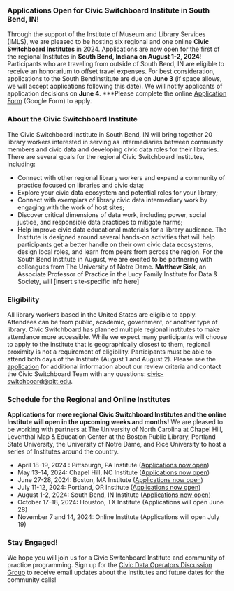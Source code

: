 ### Applications Open for Civic Switchboard Institute in South Bend, IN!
Through the support of the Institute of Museum and Library Services (IMLS), we are pleased to be hosting six regional and one online **Civic Switchboard Institutes** in 2024.
Applications are now open for the first of the regional Institutes in **South Bend, Indiana on August 1-2, 2024**! Participants who are traveling from outside of South Bend, IN are eligible to receive an honorarium to offset travel expenses.
For best consideration, applications to the South BendInstitute are due on **June 3** (if space allows, we will accept applications following this date). We will notify applicants of application decisions on **June 4**.
***Please complete the online [Application Form](https://docs.google.com/forms/d/e/1FAIpQLSdeqMuws_TrcgT2xSKGp2Ep3lg5-mHymiRbT2CLAQEM12ISkg/viewform?usp=sf_link) (Google Form) to apply.

### About the Civic Switchboard Institute
The Civic Switchboard Institute in South Bend, IN will bring together 20 library workers interested in serving as intermediaries between community members and civic data and developing civic data roles for their libraries.
There are several goals for the regional Civic Switchboard Institutes, including:
* Connect with other regional library workers and expand a community of practice focused on libraries and civic data;
* Explore your civic data ecosystem and potential roles for your library;
* Connect with exemplars of library civic data intermediary work by engaging with the work of host sites;
* Discover critical dimensions of data work, including power, social justice, and responsible data practices to mitigate harms;
* Help improve civic data educational materials for a library audience.
The Institute is designed around several hands-on activities that will help participants get a better handle on their own civic data ecosystems, design local roles, and learn from peers from across the region.
For the South Bend Institute in August, we are excited to be partnering with colleagues from The University of Notre Dame. **Matthew Sisk**, an Associate Professor of Practice in the Lucy Family Institute for Data & Society, will [insert site-specific info here] 

### Eligibility
All library workers based in the United States are eligible to apply. Attendees can be from public, academic, government, or another type of library. Civic Switchboard has planned multiple regional institutes to make attendance more accessible. While we expect many participants will choose to apply to the institute that is geographically closest to them, regional proximity is not a requirement of eligibility.
Participants must be able to attend both days of the Institute (August 1 and August 2).
Please see the [application](https://docs.google.com/forms/d/e/1FAIpQLSdeqMuws_TrcgT2xSKGp2Ep3lg5-mHymiRbT2CLAQEM12ISkg/viewform?usp=sf_link) for additional information about our review criteria and contact the Civic Switchboard Team with any questions: civic-switchboard@pitt.edu.

### Schedule for the Regional and Online Institutes
**Applications for more regional Civic Switchboard Institutes and the online Institute will open in the upcoming weeks and months!**
We are pleased to be working with partners at The University of North Carolina at Chapel Hill, Leventhal Map & Education Center at the Boston Public Library, Portland State University, the University of Notre Dame, and Rice University to host a series of Institutes around the country.
* April 18-19, 2024 : Pittsburgh, PA Institute ([Applications now open](https://docs.google.com/forms/d/e/1FAIpQLScnwNbey3VlmDFImyMKJG0wuej8df9nW_2UWlpj7uqfG_HyVw/viewform))
* May 13-14, 2024: Chapel Hill, NC Institute ([Applications now open](https://docs.google.com/forms/d/e/1FAIpQLSeP6aA3nFt6uCWAx8kPxxGBSc8r8YPRhvIp5_z2SUNlBvAiYA/viewform))
* June 27-28, 2024: Boston, MA Institute ([Applications now open](https://docs.google.com/forms/d/e/1FAIpQLSct35PAV6t2-0FHdGWXNMTJY9BpU4D0dmjJFFvMrFPJcqwmWg/viewform))
* July 11-12, 2024: Portland, OR Institute ([Applications now open](https://docs.google.com/forms/d/e/1FAIpQLSeS726UjV2zE9b1yVrs_JrIuCGCsVF0ywqkdWI7eRTwYH1_fg/viewform))
* August 1-2, 2024: South Bend, IN Institute ([Applications now open](https://docs.google.com/document/d/1be4VXYJh_KRRq7xhE6qCqzSjbJnY9S2Mg8Ys3wv0pAI/edit))
* October 17-18, 2024: Houston, TX Institute (Applications will open June 28)
* November 7 and 14, 2024: Online Institute (Applications will open July 19)

### Stay Engaged!
We hope you will join us for a Civic Switchboard Institute and community of practice programming.
Sign up for the [Civic Data Operators Discussion Group](https://civic-switchboard.github.io/group/) to receive email updates about the Institutes and future dates for the community calls!

